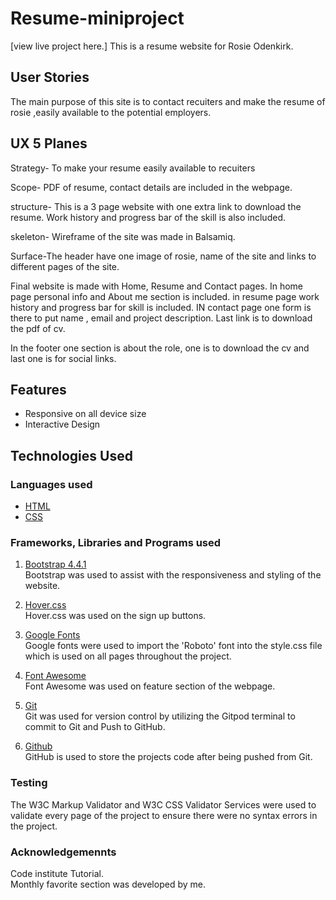 # Resume-miniproject
[view live project here.]
This is a resume website for Rosie Odenkirk.

## User Stories
 The main purpose of this site is to contact recuiters and make the resume of rosie ,easily available to the potential employers.

 ## UX 5 Planes

 Strategy- To make your resume easily available to recuiters 

 Scope- PDF of resume, contact details are included in the webpage.

 structure- This is a 3 page website with one extra link to download the resume. Work history and progress bar of the skill is also included.

skeleton- Wireframe of the site was made in Balsamiq.

Surface-The header have one image of rosie, name of the site and links to different pages of the site.

 Final website is made with Home, Resume and Contact pages. In home page personal info and About me section is included.
in resume page work history and progress bar for skill is included. IN contact page one form is there to put name , email and project description.
Last link is to download the pdf of cv.

In the footer one section is about the role, one is to download the cv and last one is for social links.

## Features
- Responsive on all device size
- Interactive Design

## Technologies Used
### Languages used
- [HTML](https://en.wikipedia.org/wiki/HTML)
- [CSS](https://en.wikipedia.org/wiki/CSS)


### Frameworks, Libraries and Programs used
1. [Bootstrap 4.4.1](https://getbootstrap.com/docs/4.4/getting-started/introduction/)<br>
    Bootstrap was used to assist with the responsiveness and styling of the website.

2. [Hover.css](https://ianlunn.github.io/Hover/)<br>
    Hover.css was used on the sign up buttons.

3. [Google Fonts](https://fonts.google.com/)<br>
    Google fonts were used to import the 'Roboto' font into the style.css file which is used on all pages throughout the project.

4. [Font Awesome](https://fontawesome.com/)  <br>
    Font Awesome was used on feature section of the webpage.

5. [Git](https://git-scm.com/)<br>
    Git was used for version control by utilizing the Gitpod terminal to commit to Git and Push to GitHub.

6. [Github](https://github.com/)<br>
    GitHub is used to store the projects code after being pushed from Git.

 ### Testing
 
 The W3C Markup Validator and W3C CSS Validator Services were used to validate every page of the project to ensure there were no syntax errors in the project.   

 ### Acknowledgemennts

 Code institute Tutorial.<br>
Monthly favorite section was developed by me.
